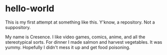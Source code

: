 # hello-world
This is my first attempt at something like this. Y'know, a repository. Not a suppository.

My name is Cresence. I like video games, comics, anime, and all the stereotypical sorts.
For dinner I made salmon and harvest vegetables. It was yummy. Hopefully I didn't mess it up and get food poisoning.

